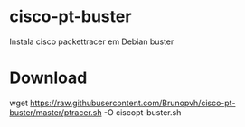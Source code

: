 # cisco-pt-buster
Instala cisco packettracer em Debian buster

# Download
wget https://raw.githubusercontent.com/Brunopvh/cisco-pt-buster/master/ptracer.sh -O ciscopt-buster.sh
